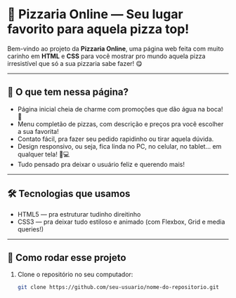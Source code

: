 
# 🍕 Pizzaria Online — Seu lugar favorito para aquela pizza top!

Bem-vindo ao projeto da **Pizzaria Online**, uma página web feita com muito carinho em **HTML** e **CSS** para você mostrar pro mundo aquela pizza irresistível que só a sua pizzaria sabe fazer! 😋

---

## 🎉 O que tem nessa página?

- Página inicial cheia de charme com promoções que dão água na boca! 🤤  
- Menu completão de pizzas, com descrição e preços pra você escolher a sua favorita!  
- Contato fácil, pra fazer seu pedido rapidinho ou tirar aquela dúvida.  
- Design responsivo, ou seja, fica linda no PC, no celular, no tablet… em qualquer tela! 📱💻  
- Tudo pensado pra deixar o usuário feliz e querendo mais!

---

## 🛠️ Tecnologias que usamos

- HTML5 — pra estruturar tudinho direitinho  
- CSS3 — pra deixar tudo estiloso e animado (com Flexbox, Grid e media queries!)  

---

## 🚀 Como rodar esse projeto

1. Clone o repositório no seu computador:
   ```bash
   git clone https://github.com/seu-usuario/nome-do-repositorio.git
